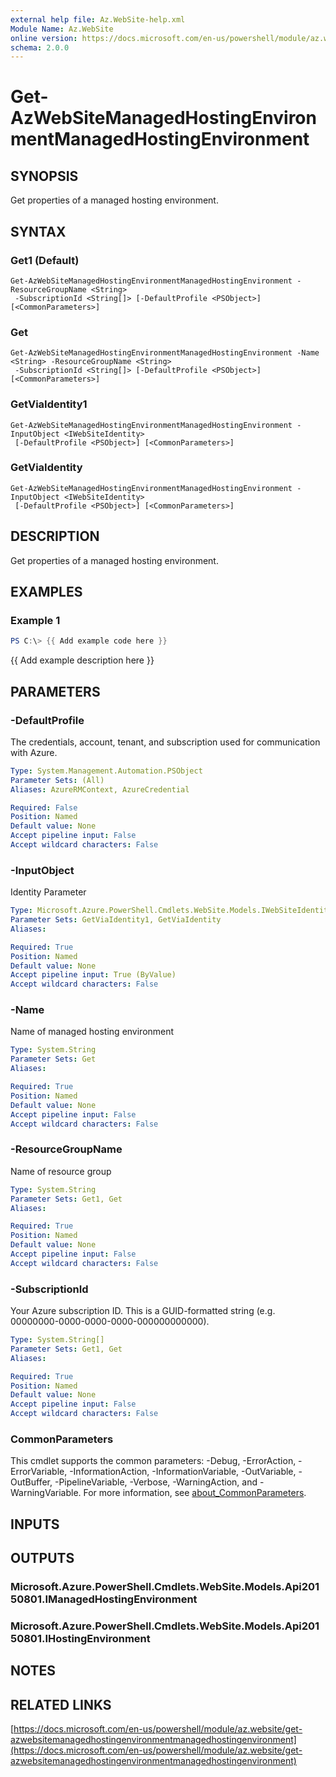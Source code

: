 ```yaml
---
external help file: Az.WebSite-help.xml
Module Name: Az.WebSite
online version: https://docs.microsoft.com/en-us/powershell/module/az.website/get-azwebsitemanagedhostingenvironmentmanagedhostingenvironment
schema: 2.0.0
---
```


# Get-AzWebSiteManagedHostingEnvironmentManagedHostingEnvironment

## SYNOPSIS
Get properties of a managed hosting environment.

## SYNTAX

### Get1 (Default)
```
Get-AzWebSiteManagedHostingEnvironmentManagedHostingEnvironment -ResourceGroupName <String>
 -SubscriptionId <String[]> [-DefaultProfile <PSObject>] [<CommonParameters>]
```

### Get
```
Get-AzWebSiteManagedHostingEnvironmentManagedHostingEnvironment -Name <String> -ResourceGroupName <String>
 -SubscriptionId <String[]> [-DefaultProfile <PSObject>] [<CommonParameters>]
```

### GetViaIdentity1
```
Get-AzWebSiteManagedHostingEnvironmentManagedHostingEnvironment -InputObject <IWebSiteIdentity>
 [-DefaultProfile <PSObject>] [<CommonParameters>]
```

### GetViaIdentity
```
Get-AzWebSiteManagedHostingEnvironmentManagedHostingEnvironment -InputObject <IWebSiteIdentity>
 [-DefaultProfile <PSObject>] [<CommonParameters>]
```

## DESCRIPTION
Get properties of a managed hosting environment.

## EXAMPLES

### Example 1
```powershell
PS C:\> {{ Add example code here }}
```

{{ Add example description here }}

## PARAMETERS

### -DefaultProfile
The credentials, account, tenant, and subscription used for communication with Azure.

```yaml
Type: System.Management.Automation.PSObject
Parameter Sets: (All)
Aliases: AzureRMContext, AzureCredential

Required: False
Position: Named
Default value: None
Accept pipeline input: False
Accept wildcard characters: False
```

### -InputObject
Identity Parameter

```yaml
Type: Microsoft.Azure.PowerShell.Cmdlets.WebSite.Models.IWebSiteIdentity
Parameter Sets: GetViaIdentity1, GetViaIdentity
Aliases:

Required: True
Position: Named
Default value: None
Accept pipeline input: True (ByValue)
Accept wildcard characters: False
```

### -Name
Name of managed hosting environment

```yaml
Type: System.String
Parameter Sets: Get
Aliases:

Required: True
Position: Named
Default value: None
Accept pipeline input: False
Accept wildcard characters: False
```

### -ResourceGroupName
Name of resource group

```yaml
Type: System.String
Parameter Sets: Get1, Get
Aliases:

Required: True
Position: Named
Default value: None
Accept pipeline input: False
Accept wildcard characters: False
```

### -SubscriptionId
Your Azure subscription ID.
This is a GUID-formatted string (e.g.
00000000-0000-0000-0000-000000000000).

```yaml
Type: System.String[]
Parameter Sets: Get1, Get
Aliases:

Required: True
Position: Named
Default value: None
Accept pipeline input: False
Accept wildcard characters: False
```

### CommonParameters
This cmdlet supports the common parameters: -Debug, -ErrorAction, -ErrorVariable, -InformationAction, -InformationVariable, -OutVariable, -OutBuffer, -PipelineVariable, -Verbose, -WarningAction, and -WarningVariable. For more information, see [about_CommonParameters](http://go.microsoft.com/fwlink/?LinkID=113216).

## INPUTS

## OUTPUTS

### Microsoft.Azure.PowerShell.Cmdlets.WebSite.Models.Api20150801.IManagedHostingEnvironment
### Microsoft.Azure.PowerShell.Cmdlets.WebSite.Models.Api20150801.IHostingEnvironment
## NOTES

## RELATED LINKS

[https://docs.microsoft.com/en-us/powershell/module/az.website/get-azwebsitemanagedhostingenvironmentmanagedhostingenvironment](https://docs.microsoft.com/en-us/powershell/module/az.website/get-azwebsitemanagedhostingenvironmentmanagedhostingenvironment)

